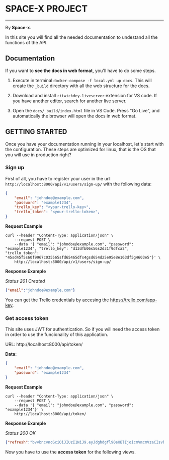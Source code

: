 # SPACE-X PROJECT
---

By **Space-x**.

In this site you will find all the needed documentation to undestand all the functions of the API.


## Documentation

If you want to **see the docs in web format**, you'll have to do some steps.

1. Execute in terminal `docker-compose -f local.yml up docs`. This will create the `_build` directory with all the web structure for the docs.

2. Download and install `ritwickdey.liveserver` extension for VS code. If you have another editor, search for another live server.

3. Open the `docs/_build/index.html` file in VS Code. Press "Go Live", and automatically the browser will open the docs in web format.

## GETTING STARTED

Once you have your documentation running in your localhost, let's start with the configuration. These steps are optimized for linux, that is the OS that you will use in production right?

### Sign up

First of all, you have to register your user in the url `http://localhost:8000/api/v1/users/sign-up/` with the following data:
```json
{
    "email": "johndoe@example.com",
    "password": "example1234",
    "trello_key": "<your-trello-key>",
    "trello_token": "<your-trello-token>",
}
```

**Request Example**

```shell
curl --header "Content-Type: application/json" \
    --request POST \
    --data '{ "email": "johndoe@example.com", "password": "example1234", "trello_key": "d13dfb06s56s2d31f9dfca2", "trello_token": "45sd45f5s60f9967c035565sfd65465dfs4gsd654d25e95e8e163df5g4603e5"}' \
    http://localhost:8000/api/v1/users/sign-up/
```

**Response Example**

*Status 201 Created*
```json
{"email":"johndoe@example.com"}
```

You can get the Trello credentials by accesing the https://trello.com/app-key.

### Get access token

This site uses JWT for authentication. So if you will need the access token in order to use the funcionality of this application.

URL: http://localhost:8000/api/token/

**Data:**
```json
{
    "email": "johndoe@example.com",
    "password": "example1234"
}
```

**Request Example**

```shell
curl --header "Content-Type: application/json" \
    --request POST \
    --data '{ "email": "johndoe@example.com", "password": "example1234"}' \
    http://localhost:8000/api/token/
```

**Response Example**

*Status 200 OK*
```json
{"refresh":"bvvbncvncGciOiJIUzI1NiJ9.eyJdghdgfl90eXBlIjoicmVmcmVzaCIsvbcnety4NjUwMSwianRpIjoiNTA3NjY1MmFmMGQxNGQ1MWE5ZTI0MjIxNGvbndfhdtrjoyfQ.vk8QIye42umH__PQ7asdfxzcvetrDOY3t0aCzoI","access":"eyJ0eXAiadsf6487qiLCJhbGciOiJIUzI1NiJ9.eyJ0b26a5s65adf8q9eXBlIjoiYWNiwiZXhwIjoxNjE3MTAwNDAxLCJqdGkiOiI2MDE3MTc0Y2EzMWI0MTg4Ym65hjgkj645ZmVlNSIsInVzZXJfaWQiOjJ9.dPb6asd5f498M39f2Q60_0y8woQUWPPAVnGVaojAM"}
```

Now you have to use the **access token** for the following views.

